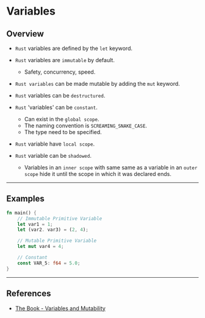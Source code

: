 # Variables

## Overview

* `Rust` variables are defined by the `let` keyword.

* `Rust` variables are `immutable` by default. 

    * Safety, concurrency, speed.

* `Rust variables` can be made mutable by adding the `mut` keyword.

* `Rust` variables can be `destructured`.

* `Rust` 'variables' can be `constant`.

    * Can exist in the `global scope`.
    * The naming convention is `SCREAMING_SNAKE_CASE`.
    * The type need to be specified.

* `Rust` variable have `local scope`.

* `Rust` variable can be `shadowed`.

    * Variables in an `inner scope` with same same as a variable in an `outer scope` hide it until the scope in which it was declared ends.

---

## Examples

```rust
fn main() {
    // Immutable Primitive Variable
    let var1 = 1;
    let (var2. var3) = (2, 4);

    // Mutable Primitive Variable
    let mut var4 = 4;

    // Constant
    const VAR_5: f64 = 5.0;
}
```

---

## References

* [The Book - Variables and Mutability](https://doc.rust-lang.org/book/ch03-01-variables-and-mutability.html)